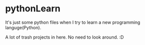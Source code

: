 # pythonLearn

It's just some python files when I try to learn a new programming languge(Python).

A lot of trash projects in here. No need to look around. :D
